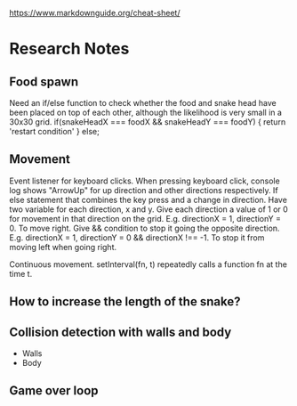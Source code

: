 https://www.markdownguide.org/cheat-sheet/

# Research Notes

## Food spawn

Need an if/else function to check whether the food and snake head have been placed on top of each other, although the likelihood is very small in a 30x30 grid.
if(snakeHeadX === foodX && snakeHeadY === foodY) {
return 'restart condition'
} else;

## Movement

Event listener for keyboard clicks.
When pressing keyboard click, console log shows "ArrowUp" for up direction and other directions respectively.
If else statement that combines the key press and a change in direction.
Have two variable for each direction, x and y. Give each direction a value of 1 or 0 for movement in that direction on the grid.
E.g. directionX = 1, directionY = 0. To move right.
Give && condition to stop it going the opposite direction.
E.g. directionX = 1, directionY = 0 && directionX !== -1. To stop it from moving left when going right.

Continuous movement.
setInterval(fn, t) repeatedly calls a function fn at the time t.

## How to increase the length of the snake?

## Collision detection with walls and body

-   Walls
-   Body

## Game over loop
